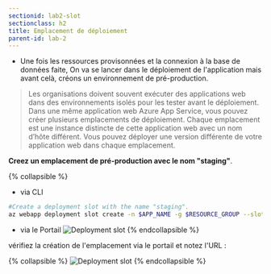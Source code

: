 ```yaml
---
sectionid: lab2-slot
sectionclass: h2
title: Emplacement de déploiement 
parent-id: lab-2
---
```


- Une fois les ressources provisonnées et la connexion à la base de données faite, On va se lancer dans le déploiement de l'application mais avant celà, créons un environnement de pré-production.

> Les organisations doivent souvent exécuter des applications web dans des environnements isolés pour les tester avant le déploiement. Dans une même application web Azure App Service, vous pouvez créer plusieurs emplacements de déploiement. Chaque emplacement est une instance distincte de cette application web avec un nom d’hôte différent. Vous pouvez déployer une version différente de votre application web dans chaque emplacement.

**Creez un emplacement de pré-production avec le nom "staging"**.

{% collapsible %}

- via CLI
  
```bash
#Create a deployment slot with the name "staging".
az webapp deployment slot create -n $APP_NAME -g $RESOURCE_GROUP --slot staging
```

- via le Portail
![Deployment slot](/media/lab1/deployment_slot.png)
{% endcollapsible %}

vérifiez la création de l'emplacement via le portail et notez l'URL :

{% collapsible %}
![Deployment slot](/media/lab1/slot_verify.png)
{% endcollapsible %}
